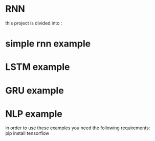 # RNN
 this project is divided into :
# simple rnn example
# LSTM example
# GRU example
# NLP example
in order to use these examples you need the following requirements:  
 pip install tensorflow
